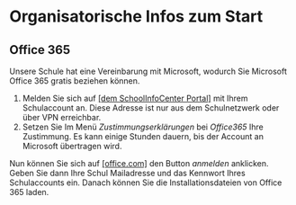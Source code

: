 # Organisatorische Infos zum Start

## Office 365

Unsere Schule hat eine Vereinbarung mit Microsoft, wodurch Sie Microsoft Office 365 gratis beziehen können.

1. Melden Sie sich auf <a href="https://sic.spengergasse.at" target="_blank">[dem SchoolInfoCenter Portal]</a> mit Ihrem Schulaccount an. Diese Adresse ist nur aus dem Schulnetzwerk oder über VPN erreichbar.
2. Setzen Sie Im Menü *Zustimmungserklärungen* bei *Office365* Ihre Zustimmung. Es kann einige Stunden dauern, bis der Account an Microsoft übertragen wird.

Nun können Sie sich auf <a href="https://www.office.com" target="_blank">[office.com]</a> den Button *anmelden* anklicken. Geben Sie dann Ihre Schul Mailadresse und das Kennwort Ihres Schulaccounts ein. Danach können Sie die Installationsdateien von Office 365 laden.